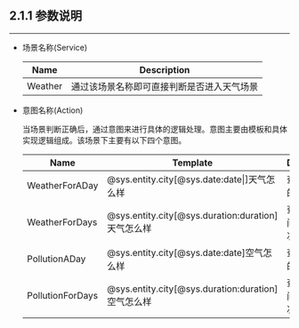 ## 2.1.1 参数说明

---

* 场景名称\(Service\)

  | Name | Description |
  | --- | --- |
  | Weather | 通过该场景名称即可直接判断是否进入天气场景 |

* 意图名称\(Action\)

  当场景判断正确后，通过意图来进行具体的逻辑处理。意图主要由模板和具体实现逻辑组成。该场景下主要有以下四个意图。

  | Name | Template | Description |
  | --- | --- | --- |
  | WeatherForADay | @sys.entity.city\[@sys.date:date\|\]天气怎么样 | 查询某一天的天气情况 |
  | WeatherForDays | @sys.entity.city\[@sys.duration:duration\]天气怎么样 | 查询某段时间的天气情况 |
  | PollutionADay | @sys.entity.city\[@sys.date:date\]空气怎么样 | 查询某一天的空气情况 |
  | PollutionForDays | @sys.entity.city\[@sys.duration:duration\]空气怎么样 | 查询某段时间的空气情况 |


